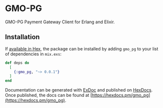# GMO-PG

GMO-PG Payment Gateway Client for Erlang and Elixir.

## Installation

If [available in Hex](https://hex.pm/docs/publish), the package can be installed
by adding `gmo_pg` to your list of dependencies in `mix.exs`:

```elixir
def deps do
  [
    {:gmo_pg, "~> 0.0.1"}
  ]
end
```

Documentation can be generated with [ExDoc](https://github.com/elixir-lang/ex_doc)
and published on [HexDocs](https://hexdocs.pm). Once published, the docs can
be found at [https://hexdocs.pm/gmo_pg](https://hexdocs.pm/gmo_pg).
